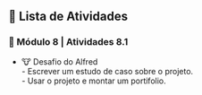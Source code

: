 <h2 dir="auto"> 📝 Lista de Atividades </h2>


<h3 dir="auto"> 🔶 Módulo 8 | Atividades 8.1 </h3>
<ul dir="auto">
  <li>🐮  Desafio do Alfred </li>
  - Escrever um estudo de caso sobre o projeto.<br>
  - Usar o projeto e montar um portifolio.<br>
</ul>

